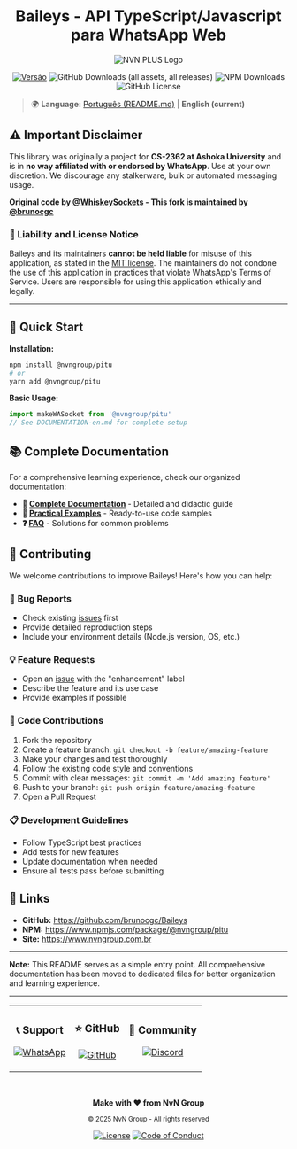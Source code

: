 # <div align='center'>Baileys - API TypeScript/Javascript para WhatsApp Web</div>

<div align='center'>

![NVN.PLUS Logo](https://github.com/user-attachments/assets/8cd401e2-a783-4b69-a3b2-ab371fac711a)

[![Versão](https://img.shields.io/badge/versão-0.1.12-blue.svg)](https://nvn.plus)
![GitHub Downloads (all assets, all releases)](https://img.shields.io/github/downloads/brunocgc/Baileys/total)
![NPM Downloads](https://img.shields.io/npm/dw/%40brunocgc%2Fbaileys?label=npm&color=%23CB3837)
![GitHub License](https://img.shields.io/github/license/brunocgc/Baileys)

</div>

> 🌍 **Language:** [Português (README.md)](README.md) | **English (current)**

## ⚠️ Important Disclaimer

This library was originally a project for **CS-2362 at Ashoka University** and is in **no way affiliated with or endorsed by WhatsApp**. Use at your own discretion. We discourage any stalkerware, bulk or automated messaging usage.

**Original code by [@WhiskeySockets](https://github.com/WhiskeySockets) - This fork is maintained by [@brunocgc](https://github.com/brunocgc)**

### 📜 Liability and License Notice
Baileys and its maintainers **cannot be held liable** for misuse of this application, as stated in the [MIT license](https://github.com/brunocgc/Baileys/blob/master/LICENSE). The maintainers do not condone the use of this application in practices that violate WhatsApp's Terms of Service. Users are responsible for using this application ethically and legally.

---

## 🚀 Quick Start

**Installation:**
```bash
npm install @nvngroup/pitu
# or
yarn add @nvngroup/pitu
```

**Basic Usage:**
```typescript
import makeWASocket from '@nvngroup/pitu'
// See DOCUMENTATION-en.md for complete setup
```

## 📚 Complete Documentation

For a comprehensive learning experience, check our organized documentation:

- **📖 [Complete Documentation](DOCUMENTATION-en.md)** - Detailed and didactic guide
- **🎯 [Practical Examples](EXAMPLES-en.md)** - Ready-to-use code samples
- **❓ [FAQ](FAQ-en.md)** - Solutions for common problems

## 🤝 Contributing

We welcome contributions to improve Baileys! Here's how you can help:

### 🐛 **Bug Reports**
- Check existing [issues](https://github.com/brunocgc/Baileys/issues) first
- Provide detailed reproduction steps
- Include your environment details (Node.js version, OS, etc.)

### 💡 **Feature Requests**
- Open an [issue](https://github.com/brunocgc/Baileys/issues) with the "enhancement" label
- Describe the feature and its use case
- Provide examples if possible

### 🔧 **Code Contributions**
1. Fork the repository
2. Create a feature branch: `git checkout -b feature/amazing-feature`
3. Make your changes and test thoroughly
4. Follow the existing code style and conventions
5. Commit with clear messages: `git commit -m 'Add amazing feature'`
6. Push to your branch: `git push origin feature/amazing-feature`
7. Open a Pull Request

### 📋 **Development Guidelines**
- Follow TypeScript best practices
- Add tests for new features
- Update documentation when needed
- Ensure all tests pass before submitting

## 🔗 Links

- **GitHub:** https://github.com/brunocgc/Baileys
- **NPM:** https://www.npmjs.com/package/@nvngroup/pitu
- **Site:** https://www.nvngroup.com.br

---

**Note:** This README serves as a simple entry point. All comprehensive documentation has been moved to dedicated files for better organization and learning experience.

---

<div align="center">

<table>
<tr>
<td align="center">
<h3>📞 Support</h3>
<p>
<a href="https://wa.me/552120428610">
<img src="https://img.shields.io/badge/WhatsApp-Falar%20Conosco-25D366?style=for-the-badge&logo=whatsapp" alt="WhatsApp"/>
</a>
</p>
</td>
<td align="center">
<h3>⭐ GitHub</h3>
<p>
<a href="https://github.com/brunocgc/Baileys">
<img src="https://img.shields.io/badge/GitHub-Dar%20Estrela-181717?style=for-the-badge&logo=github" alt="GitHub"/>
</a>
</p>
</td>
<td align="center">
<h3>💬 Community</h3>
<p>
<a href="https://github.com/brunocgc/Baileys/discussions">
<img src="https://img.shields.io/badge/Discord-Entrar%20Agora-7289DA?style=for-the-badge&logo=discord" alt="Discord"/>
</a>
</p>
</td>
</tr>
</table>

<br>

**Make with ❤️ from NvN Group**

<sub>© 2025 NvN Group - All rights reserved</sub>

[![License](https://img.shields.io/badge/License-MIT-blue.svg)](LICENSE)
[![Code of Conduct](https://img.shields.io/badge/Code%20of%20Conduct-✓-green.svg)](CODE_OF_CONDUCT.md)

</div>
